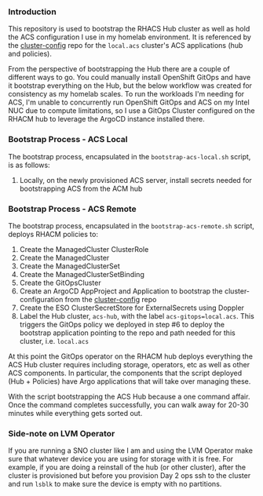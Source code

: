 ### Introduction

This repository is used to bootstrap the RHACS Hub cluster as well as hold the ACS configuration
I use in my homelab environment. It is referenced by the [cluster-config](https://github.com/redhatryan/cluster-config) repo for the `local.acs` cluster's ACS applications (hub and policies).

From the perspective of bootstrapping the Hub there are a couple of different ways to go. You could
manually install OpenShift GitOps and have it bootstrap everything on the Hub, but the below workflow was created for consistency as my homelab scales. To run the workloads I'm needing for ACS, I'm unable to concurrently run OpenShift GitOps and ACS on my Intel NUC due to compute limitations, so I use a GitOps Cluster configured on the RHACM hub to leverage the ArgoCD instance installed there.

### Bootstrap Process - ACS Local

The bootstrap process, encapsulated in the `bootstrap-acs-local.sh` script, is as follows:

1. Locally, on the newly provisioned ACS server, install secrets needed for bootstrapping ACS from the ACM hub

### Bootstrap Process - ACS Remote

The bootstrap process, encapsulated in the `bootstrap-acs-remote.sh` script, deploys RHACM policies to:

1. Create the ManagedCluster ClusterRole
2. Create the ManagedCluster
3. Create the ManagedClusterSet
4. Create the ManagedClusterSetBinding
5. Create the GitOpsCluster
6. Create an ArgoCD AppProject and Application to bootstrap the cluster-configuration from the [cluster-config](https://github.com/redhatryan/cluster-config) repo
7. Create the ESO ClusterSecretStore for ExternalSecrets using Doppler
4. Label the Hub cluster, `acs-hub`, with the label `acs-gitops=local.acs`. This triggers the
GitOps policy we deployed in step #6 to deploy the bootstrap application pointing to the repo and path needed for this cluster, i.e.
`local.acs`

At this point the GitOps operator on the RHACM hub deploys everything the ACS Hub cluster requires including storage, operators, etc
as well as other ACS components. In particular, the components that the script deployed (Hub + Policies) have
Argo applications that will take over managing these.

With the script bootstrapping the ACS Hub because a one command affair. Once the command completes successfully, you can walk away for 20-30 minutes while everything gets sorted out.

### Side-note on LVM Operator

If you are running a SNO cluster like I am and using the LVM Operator make sure that whatever device you are
using for storage with it is free. For example, if you are doing a reinstall of the hub (or other cluster), after
the cluster is provisioned but before you provision Day 2 ops ssh to the cluster and run `lsblk` to make sure
the device is empty with no partitions.